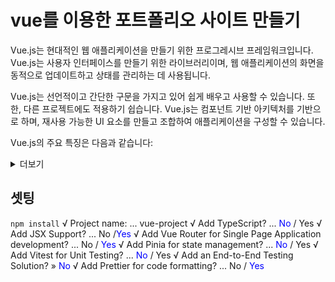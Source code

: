 # vue를 이용한 포트폴리오 사이트 만들기

Vue.js는 현대적인 웹 애플리케이션을 만들기 위한 프로그레시브 프레임워크입니다. Vue.js는 사용자 인터페이스를 만들기 위한 라이브러리이며, 웹 애플리케이션의 화면을 동적으로 업데이트하고 상태를 관리하는 데 사용됩니다.

Vue.js는 선언적이고 간단한 구문을 가지고 있어 쉽게 배우고 사용할 수 있습니다. 또한, 다른 프로젝트에도 적용하기 쉽습니다. Vue.js는 컴포넌트 기반 아키텍처를 기반으로 하며, 재사용 가능한 UI 요소를 만들고 조합하여 애플리케이션을 구성할 수 있습니다.

Vue.js의 주요 특징은 다음과 같습니다:
<details>
<summary>더보기</summary>

1.  반응성 (Reactivity): Vue.js는 데이터의 변화에 반응하여 화면을 자동으로 업데이트합니다. 데이터가 변경되면 해당 부분만 다시 렌더링되어 사용자 경험이 향상됩니다.
   
2. 컴포넌트 기반 설계 (Component-Based Architecture): Vue.js는 애플리케이션을 작은 컴포넌트로 나누어 개발할 수 있게 해줍니다. 각 컴포넌트는 자체적으로 상태와 뷰를 가질 수 있으며, 재사용이 가능합니다.
   
3. 가상 DOM (Virtual DOM): Vue.js는 가상 DOM을 사용하여 화면을 빠르게 업데이트합니다. 가상 DOM은 실제 DOM과 동기화되지 않고, 필요한 경우에만 실제 DOM에 업데이트를 적용합니다.
   
4. 단방향 데이터 바인딩 (One-Way Data Binding): Vue.js에서는 부모 컴포넌트에서 자식 컴포넌트로 데이터를 전달할 수 있지만, 자식 컴포넌트에서 부모 컴포넌트의 데이터를 직접 변경할 수는 없습니다. 이로써 데이터의 흐름이 예측 가능해집니다.
   
5. 이벤트 핸들링 (Event Handling): Vue.js는 이벤트 처리를 쉽게 할 수 있는 방법을 제공합니다. 이벤트를 감지하고 처리할 수 있는 기능을 제공합니다.
   
6. 라우팅 (Routing): Vue.js는 Vue Router를 통해 싱글 페이지 애플리케이션(SPA)의 라우팅을 관리할 수 있습니다.
   
7. 상태 관리 (State Management): Vue.js 애플리케이션에서 중앙 집중식 상태 관리를 위해 Vuex라는 라이브러리를 사용할 수 있습니다.
   
또한, Vue.js는 확장성이 뛰어나며 다른 라이브러리나 프레임워크와도 쉽게 통합됩니다. 개발자들은 필요에 따라 기존 프로젝트에 Vue.js를 추가하거나, Vue.js를 사용하여 새로운 프로젝트를 시작할 수 있습니다.
</details>

## 셋팅
`npm install`
√ Project name: ... vue-project
√ Add TypeScript? ... <span style="color: blue">No</span> / Yes
√ Add JSX Support? ... No /<span style="color: blue">Yes</span>
√ Add Vue Router for Single Page Application development? ... No / <span style="color: blue">Yes</span>
√ Add Pinia for state management? ... <span style="color: blue">No</span> / Yes
√ Add Vitest for Unit Testing? ... <span style="color: blue">No</span> / Yes
√ Add an End-to-End Testing Solution? » <span style="color: blue">No</span>
√ Add Prettier for code formatting? ... No / <span style="color: blue">Yes</span>